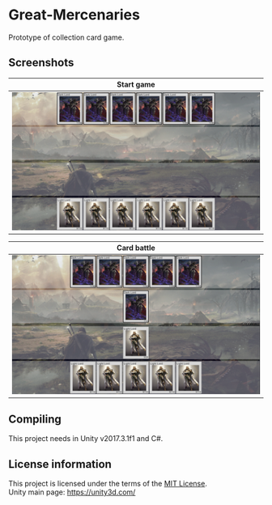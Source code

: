 # Great-Mercenaries
Prototype of collection card game.

## Screenshots

| Start game                                                          |
|---------------------------------------------------------------------|
| ![At the beginning of the game](Media/1.Start_game.png "Start game")|

| Card battle                                                         |
|---------------------------------------------------------------------|
| ![Card battle in the game](Media/2.Card_battle.png "Card battle")   |


## Compiling

This project needs in Unity v2017.3.1f1 and C#.

## License information

This project is licensed under the terms of the [MIT License](LICENSE).\
Unity main page: https://unity3d.com/
